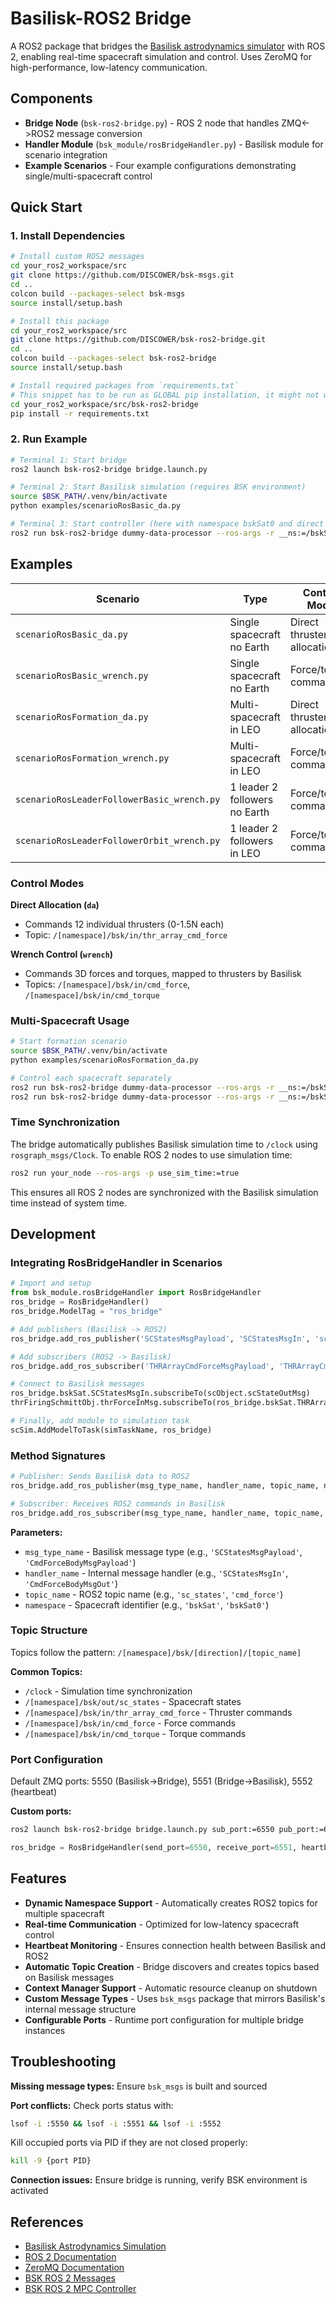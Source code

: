 # Basilisk-ROS2 Bridge

A ROS2 package that bridges the [Basilisk astrodynamics simulator](https://hanspeterschaub.info/basilisk/) with ROS 2, enabling real-time spacecraft simulation and control. Uses ZeroMQ for high-performance, low-latency communication.

## Components

- **Bridge Node** (`bsk-ros2-bridge.py`) - ROS 2 node that handles ZMQ<->ROS2 message conversion
- **Handler Module** (`bsk_module/rosBridgeHandler.py`) - Basilisk module for scenario integration
- **Example Scenarios** - Four example configurations demonstrating single/multi-spacecraft control

## Quick Start

### 1. Install Dependencies

```bash
# Install custom ROS2 messages
cd your_ros2_workspace/src
git clone https://github.com/DISCOWER/bsk-msgs.git
cd ..
colcon build --packages-select bsk-msgs
source install/setup.bash

# Install this package
cd your_ros2_workspace/src
git clone https://github.com/DISCOWER/bsk-ros2-bridge.git
cd ..
colcon build --packages-select bsk-ros2-bridge
source install/setup.bash

# Install required packages from `requirements.txt`
# This snippet has to be run as GLOBAL pip installation, it might not work within virtual environments (e.g., python venv, conda env).
cd your_ros2_workspace/src/bsk-ros2-bridge
pip install -r requirements.txt

```

### 2. Run Example

```bash
# Terminal 1: Start bridge
ros2 launch bsk-ros2-bridge bridge.launch.py

# Terminal 2: Start Basilisk simulation (requires BSK environment)
source $BSK_PATH/.venv/bin/activate
python examples/scenarioRosBasic_da.py

# Terminal 3: Start controller (here with namespace bskSat0 and direct allocation mode)
ros2 run bsk-ros2-bridge dummy-data-processor --ros-args -r __ns:=/bskSat0 -p mode:=da
```

## Examples

| Scenario | Type | Control Mode |
|----------|------|--------------|
| `scenarioRosBasic_da.py` | Single spacecraft no Earth | Direct thruster allocation |
| `scenarioRosBasic_wrench.py` | Single spacecraft  no Earth| Force/torque commands |
| `scenarioRosFormation_da.py` | Multi-spacecraft in LEO | Direct thruster allocation |
| `scenarioRosFormation_wrench.py` | Multi-spacecraft in LEO | Force/torque commands |
| `scenarioRosLeaderFollowerBasic_wrench.py` | 1 leader 2 followers no Earth | Force/torque commands |
| `scenarioRosLeaderFollowerOrbit_wrench.py` | 1 leader 2 followers in LEO | Force/torque commands |

### Control Modes

**Direct Allocation (`da`)**
- Commands 12 individual thrusters (0-1.5N each)
- Topic: `/[namespace]/bsk/in/thr_array_cmd_force`

**Wrench Control (`wrench`)**
- Commands 3D forces and torques, mapped to thrusters by Basilisk
- Topics: `/[namespace]/bsk/in/cmd_force`, `/[namespace]/bsk/in/cmd_torque`

### Multi-Spacecraft Usage

```bash
# Start formation scenario
source $BSK_PATH/.venv/bin/activate
python examples/scenarioRosFormation_da.py

# Control each spacecraft separately
ros2 run bsk-ros2-bridge dummy-data-processor --ros-args -r __ns:=/bskSat0 -p mode:=da
ros2 run bsk-ros2-bridge dummy-data-processor --ros-args -r __ns:=/bskSat1 -p mode:=da
```

### Time Synchronization

The bridge automatically publishes Basilisk simulation time to `/clock` using `rosgraph_msgs/Clock`. To enable ROS 2 nodes to use simulation time:

```bash
ros2 run your_node --ros-args -p use_sim_time:=true
```

This ensures all ROS 2 nodes are synchronized with the Basilisk simulation time instead of system time.

## Development

### Integrating RosBridgeHandler in Scenarios

```python
# Import and setup
from bsk_module.rosBridgeHandler import RosBridgeHandler
ros_bridge = RosBridgeHandler()
ros_bridge.ModelTag = "ros_bridge"

# Add publishers (Basilisk -> ROS2)
ros_bridge.add_ros_publisher('SCStatesMsgPayload', 'SCStatesMsgIn', 'sc_states', 'bskSat')

# Add subscribers (ROS2 -> Basilisk)  
ros_bridge.add_ros_subscriber('THRArrayCmdForceMsgPayload', 'THRArrayCmdForceMsgOut', 'thr_array_cmd_force', 'bskSat')

# Connect to Basilisk messages
ros_bridge.bskSat.SCStatesMsgIn.subscribeTo(scObject.scStateOutMsg)
thrFiringSchmittObj.thrForceInMsg.subscribeTo(ros_bridge.bskSat.THRArrayCmdForceMsgOut)

# Finally, add module to simulation task
scSim.AddModelToTask(simTaskName, ros_bridge)
```

### Method Signatures

```python
# Publisher: Sends Basilisk data to ROS2
ros_bridge.add_ros_publisher(msg_type_name, handler_name, topic_name, namespace)

# Subscriber: Receives ROS2 commands in Basilisk
ros_bridge.add_ros_subscriber(msg_type_name, handler_name, topic_name, namespace)
```

**Parameters:**
- `msg_type_name` - Basilisk message type (e.g., `'SCStatesMsgPayload'`, `'CmdForceBodyMsgPayload'`)
- `handler_name` - Internal message handler (e.g., `'SCStatesMsgIn'`, `'CmdForceBodyMsgOut'`)
- `topic_name` - ROS2 topic name (e.g., `'sc_states'`, `'cmd_force'`)
- `namespace` - Spacecraft identifier (e.g., `'bskSat'`, `'bskSat0'`)

### Topic Structure

Topics follow the pattern: `/[namespace]/bsk/[direction]/[topic_name]`

**Common Topics:**
- `/clock` - Simulation time synchronization
- `/[namespace]/bsk/out/sc_states` - Spacecraft states  
- `/[namespace]/bsk/in/thr_array_cmd_force` - Thruster commands
- `/[namespace]/bsk/in/cmd_force` - Force commands
- `/[namespace]/bsk/in/cmd_torque` - Torque commands

### Port Configuration

Default ZMQ ports: 5550 (Basilisk->Bridge), 5551 (Bridge->Basilisk), 5552 (heartbeat)

**Custom ports:**
```bash
ros2 launch bsk-ros2-bridge bridge.launch.py sub_port:=6550 pub_port:=6551 heartbeat_port:=6552
```

```python
ros_bridge = RosBridgeHandler(send_port=6550, receive_port=6551, heartbeat_port=6552)
```

## Features

- **Dynamic Namespace Support** - Automatically creates ROS2 topics for multiple spacecraft
- **Real-time Communication** - Optimized for low-latency spacecraft control
- **Heartbeat Monitoring** - Ensures connection health between Basilisk and ROS2
- **Automatic Topic Creation** - Bridge discovers and creates topics based on Basilisk messages
- **Context Manager Support** - Automatic resource cleanup on shutdown
- **Custom Message Types** - Uses `bsk_msgs` package that mirrors Basilisk's internal message structure
- **Configurable Ports** - Runtime port configuration for multiple bridge instances

## Troubleshooting

**Missing message types:** Ensure `bsk_msgs` is built and sourced

**Port conflicts:** Check ports status with: 
```bash
lsof -i :5550 && lsof -i :5551 && lsof -i :5552
```
Kill occupied ports via PID if they are not closed properly:
```bash
kill -9 {port PID}
```

**Connection issues:** Ensure bridge is running, verify BSK environment is activated

## References

- [Basilisk Astrodynamics Simulation](https://hanspeterschaub.info/basilisk/)
- [ROS 2 Documentation](https://www.ros.org/)
- [ZeroMQ Documentation](https://zeromq.org/)
- [BSK ROS 2 Messages](https://github.com/DISCOWER/bsk-msgs.git)
- [BSK ROS 2 MPC Controller](https://github.com/DISCOWER/bsk-ros2-mpc.git)
